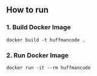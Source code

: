 ## How to run
### 1. Build Docker Image
```
docker build -t huffmancode .
```

### 2. Run Docker Image
```
docker run -it --rm huffmancode
```